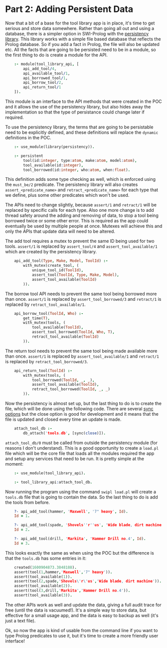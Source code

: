 # Part 2: Adding Persistent Data

Now that a bit of a base for the tool library app is in place, it's time to get serious and store data somewhere. Rather than going all out and using a database, there is a simpler option in SWI-Prolog with the [persistency library](https://www.swi-prolog.org/pldoc/man?section=persistency). This library works with a simple file based database that reflects the Prolog database. So if you add a fact in Prolog, the file will also be updated etc. All the facts that are going to be persisted need to be in a module, so the first thing to do is create a module for the API.

```prolog
    :- module(tool_library_api, [
        api_add_tool/4,
        api_available_tool/1,
        api_borrowed_tool/1,
        api_borrow_tool/2,
        api_return_tool/1
    ]).
```

This module is an interface to the API methods that were created in the POC and it allows the use of the persistency library, but also hides away the implementation so that the type of persistance could change later if required.

To use the persistency library, the terms that are going to be persistable need to be explicitly defined, and these definitions will replace the `dynamic` definitions in the POC.

```prolog
    :- use_module(library(persistency)).

    :- persistent
        tool(id:integer, type:atom, make:atom, model:atom),
        tool_available(id:integer),
        tool_borrowed(id:integer, who:atom, when:float).
```

This definition adds some type checking as well, which is enforced using the `must_be/2` predicate. The persistency library will also creates `assert_<predicate_name>` and `retract_<predicate_name>` for each type that we define, plus some other predicates which won't be used.

The APIs need to change slightly, because `assert/1` and `retract/1` will be replaced by specific calls for each type. Also one more change is to add thread safety around the adding and removing of data, to stop a tool being borrowed twice or some other error. This is required as the app could eventually be used by multiple people at once. Mutexes will achieve this and only the APIs that update data will need to be altered.

The add tool requires a mutex to prevent the same ID being used for two tools. `assert/1` is replaced by `assert_tool/4` and `assert_tool_available/1` which are created by the persistency library.

```prolog
    api_add_tool(Type, Make, Model, ToolId) :-
        with_mutex(create_tool, (
            unique_tool_id(ToolId),
            assert_tool(ToolId, Type, Make, Model),
            assert_tool_available(ToolId)
        )).
```

The borrow tool API needs to prevent the same tool being borrowed more than once. `assert/1` is replaced by `assert_tool_borrowed/3` and `retract/1` is replaced by `retract_tool_available/1`.

```prolog
    api_borrow_tool(ToolId, Who) :-
        get_time(T),
        with_mutex(tools, (
            tool_available(ToolId),
            assert_tool_borrowed(ToolId, Who, T),
            retract_tool_available(ToolId)
        )).
```

The return tool needs to prevent the same tool being made available more than once. `assert/1` is replaced by `assert_tool_available/1` and `retract/1` is replaced by `retract_tool_borrowed/3`.

```prolog
    api_return_tool(ToolId) :-
        with_mutex(tools, (
            tool_borrowed(ToolId, _, _),
            assert_tool_available(ToolId),
            retract_tool_borrowed(ToolId, _, _)
        )).
```

Now the persistency is almost set up, but the last thing to do is to create the file, which will be done using the following code. There are several [sync options](https://www.swi-prolog.org/pldoc/doc_for?object=db_sync/1) but the close option is good for development and it means that the file is updated and closed every time an update is made.

```prolog
    attach_tool_db :-
        db_attach('tools.db', [sync(close)]).
```

`attach_tool_db/0` must be called from outside the persistency module (for reasons I don't understand). This is a good opportunity to create a `load.pl` file which will be the core file that loads all the modules required the app and setup any services that need to be run. It is pretty simple at the moment:

```prolog
    :- use_module(tool_library_api).

    :- tool_library_api:attach_tool_db.
```

Now running the program using the command `swipl load.pl` will create a `tools.db` file that is going to contain the data. So the last thing to do is add the tools from before.

```prolog
    ?- api_add_tool(hammer, 'Maxwell', '7" heavy', Id).
    Id = 1.

    ?- api_add_tool(spade, 'Shovels''r''us', 'Wide blade, dirt machine', Id).
    Id = 2.

    ?- api_add_tool(drill, 'Markita', 'Hammer Drill no.4', Id).
    Id = 3.
```

This looks exactly the same as when using the POC but the difference is that the `tools.db` has some entries in it:

```prolog
    created(1600904873.3848188).
    assert(tool(1,hammer,'Maxwell','7" heavy')).
    assert(tool_available(1)).
    assert(tool(2,spade,'Shovels\'r\'us','Wide blade, dirt machine')).
    assert(tool_available(2)).
    assert(tool(3,drill,'Markita','Hammer Drill no.4')).
    assert(tool_available(3)).
```

The other APIs work as well and update the data, giving a full audit trace for free (until the data is vacuumed!). It's a simple way to store data, but effective for a small usage app, and the data is easy to backup as well (it's just a text file).

Ok, so now the app is kind of usable from the command line if you want to type Prolog predicates to use it, but it's time to create a more friendly user interface!
